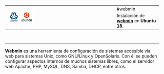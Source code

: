  <table width="100%" border="0" cellpadding="4" cellspacing="4">
  <tr>
    <td rowspan="2"><a href="https://www.webmin.com/" target="_blank"><img src="https://github.com/midiam1/Webmin/blob/main/img/webmin.png" width="25%" height="25%"/></a></td>
    <td>#webmin</td>
  </tr>
  <tr>
    <td>Instalación de <strong><a href="https://www.webmin.com/" title="Ir a ..." target="_blank">webmin</a></strong> en <strong>Ubuntu 18</strong>.</td>
  </tr>
</table>
<p>&nbsp;</p>
<hr/>

<strong>Webmin</strong> es una herramienta de configuración de sistemas accesible vía web para sistemas Unix, como GNU/Linux y OpenSolaris. Con él se pueden configurar aspectos internos de muchos sistemas libres, como el servidor web Apache, PHP, MySQL, DNS, Samba, DHCP, entre otros.
